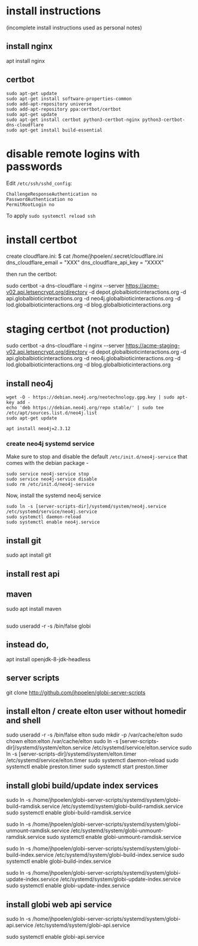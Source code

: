 # install instructions

(incomplete install instructions used as personal notes)

## install nginx

apt install nginx

## certbot

```
sudo apt-get update
sudo apt-get install software-properties-common
sudo add-apt-repository universe
sudo add-apt-repository ppa:certbot/certbot
sudo apt-get update
sudo apt-get install certbot python3-certbot-nginx python3-certbot-dns-cloudflare
sudo apt-get install build-essential
```


# disable remote logins with passwords

Edit ```/etc/ssh/sshd_config```:

```
ChallengeResponseAuthentication no
PasswordAuthentication no
PermitRootLogin no
```

To apply ```sudo systemctl reload ssh```

# install certbot

create cloudflare.ini:
$ cat /home/jhpoelen/.secret/cloudflare.ini 
dns_cloudflare_email = "XXX"
dns_cloudflare_api_key = "XXXX"

then run the certbot:

sudo certbot -a dns-cloudflare -i nginx --server https://acme-v02.api.letsencrypt.org/directory -d depot.globalbioticinteractions.org -d api.globalbioticinteractions.org -d neo4j.globalbioticinteractions.org -d lod.globalbioticinteractions.org -d blog.globalbioticinteractions.org

# staging certbot (not production)

sudo certbot -a dns-cloudflare -i nginx --server https://acme-staging-v02.api.letsencrypt.org/directory -d depot.globalbioticinteractions.org -d api.globalbioticinteractions.org -d neo4j.globalbioticinteractions.org -d lod.globalbioticinteractions.org -d blog.globalbioticinteractions.org

## install neo4j

```
wget -O - https://debian.neo4j.org/neotechnology.gpg.key | sudo apt-key add -
echo 'deb https://debian.neo4j.org/repo stable/' | sudo tee /etc/apt/sources.list.d/neo4j.list
sudo apt-get update

apt install neo4j=2.3.12
```
### create neo4j systemd service

Make sure to stop and disable the default ```/etc/init.d/neo4j-service``` that comes with the debian package - 

```
sudo service neo4j-service stop
sudo service neo4j-service disable
sudo rm /etc/init.d/neo4j-service
```

Now, install the systemd neo4j service

```
sudo ln -s [server-scripts-dir]/systemd/system/neo4j.service /etc/systemd/service/neo4j.service
sudo systemctl daemon-reload
sudo systemctl enable neo4j.service 
```


## install git 
sudo apt install git


## install rest api
## maven
sudo apt install maven



## 
sudo useradd -r -s /bin/false globi

## instead do,
apt install openjdk-8-jdk-headless

## server scripts

git clone http://github.com/jhpoelen/globi-server-scripts

## install elton / create elton user without homedir and shell
sudo useradd -r -s /bin/false elton
sudo mkdir -p /var/cache/elton
sudo chown elton:elton /var/cache/elton
sudo ln -s [server-scripts-dir]/systemd/system/elton.service /etc/systemd/service/elton.service
sudo ln -s [server-scripts-dir]/systemd/system/elton.timer /etc/systemd/service/elton.timer
sudo systemctl daemon-reload
sudo systemctl enable preston.timer
sudo systemctl start preston.timer

## install globi build/update index services
sudo ln -s /home/jhpoelen/globi-server-scripts/systemd/system/globi-build-ramdisk.service /etc/systemd/system/globi-build-ramdisk.service
sudo systemctl enable globi-build-ramdisk.service

sudo ln -s /home/jhpoelen/globi-server-scripts/systemd/system/globi-unmount-ramdisk.service /etc/systemd/system/globi-unmount-ramdisk.service
sudo systemctl enable globi-unmount-ramdisk.service

sudo ln -s /home/jhpoelen/globi-server-scripts/systemd/system/globi-build-index.service /etc/systemd/system/globi-build-index.service
sudo systemctl enable globi-build-index.service

sudo ln -s /home/jhpoelen/globi-server-scripts/systemd/system/globi-update-index.service /etc/systemd/system/globi-update-index.service
sudo systemctl enable globi-update-index.service

## install globi web api service
sudo ln -s /home/jhpoelen/globi-server-scripts/systemd/system/globi-api.service /etc/systemd/system/globi-api.service

sudo systemctl enable globi-api.service 
